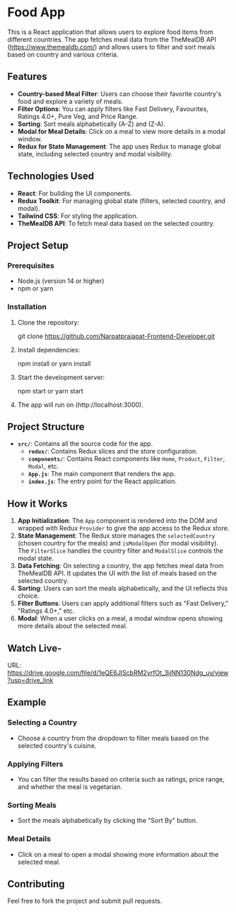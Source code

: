 # Food App

This is a React application that allows users to explore food items from different countries. The app fetches meal data from the TheMealDB API (https://www.themealdb.com/) and allows users to filter and sort meals based on country and various criteria.


## Features
- **Country-based Meal Filter**: Users can choose their favorite country's food and explore a variety of meals.
- **Filter Options**: You can apply filters like Fast Delivery, Favourites, Ratings 4.0+, Pure Veg, and Price Range.
- **Sorting**: Sort meals alphabetically (A-Z) and (Z-A).
- **Modal for Meal Details**: Click on a meal to view more details in a modal window.
- **Redux for State Management**: The app uses Redux to manage global state, including selected country and modal visibility.

## Technologies Used
- **React**: For building the UI components.
- **Redux Toolkit**: For managing global state (filters, selected country, and modal).
- **Tailwind CSS**: For styling the application.
- **TheMealDB API**: To fetch meal data based on the selected country.




## Project Setup

### Prerequisites
- Node.js (version 14 or higher)
- npm or yarn

### Installation
1. Clone the repository:
   
   git clone https://github.com/Narpatprajapat-Frontend-Developer.git
   

2. Install dependencies:

   npm install
   or
   yarn install

3. Start the development server:
   
   npm start
   or
   yarn start

4. The app will run on (http://localhost:3000).




## Project Structure

- **`src/`**: Contains all the source code for the app.
  - **`redux/`**: Contains Redux slices and the store configuration.
  - **`components/`**: Contains React components like `Home`, `Product`, `Filter`, `Modal`, etc.
  - **`App.js`**: The main component that renders the app.
  - **`index.js`**: The entry point for the React application.



## How it Works

1. **App Initialization**: The `App` component is rendered into the DOM and wrapped with Redux `Provider` to give the app access to the Redux store.
2. **State Management**: The Redux store manages the `selectedCountry` (chosen country for the meals) and `isModalOpen` (for modal visibility). The `FilterSlice` handles the country filter and `ModalSlice` controls the modal state.
3. **Data Fetching**: On selecting a country, the app fetches meal data from TheMealDB API. It updates the UI with the list of meals based on the selected country.
4. **Sorting**: Users can sort the meals alphabetically, and the UI reflects this choice.
5. **Filter Buttons**: Users can apply additional filters such as "Fast Delivery," "Ratings 4.0+," etc.
6. **Modal**: When a user clicks on a meal, a modal window opens showing more details about the selected meal.



## Watch Live-

URL: https://drive.google.com/file/d/1eQE6JIScbRM2yrfOt_3ijNN130Ndg_uv/view?usp=drive_link

## Example

### Selecting a Country
- Choose a country from the dropdown to filter meals based on the selected country's cuisine.

### Applying Filters
- You can filter the results based on criteria such as ratings, price range, and whether the meal is vegetarian.

### Sorting Meals
- Sort the meals alphabetically by clicking the "Sort By" button.

### Meal Details
- Click on a meal to open a modal showing more information about the selected meal.


## Contributing

Feel free to fork the project and submit pull requests.
